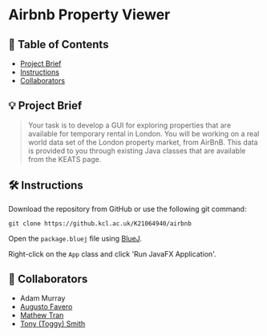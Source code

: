 # Airbnb Property Viewer

## 📖 Table of Contents
- [Project Brief](#-project-brief)
- [Instructions](#-instructions)
- [Collaborators](#-collaborators)

## 💡 Project Brief
> Your task is to develop a GUI for exploring properties that are available for temporary rental in London. You will
be working on a real world data set of the London property market, from AirBnB. This data is provided to you
through existing Java classes that are available from the KEATS page.

## 🛠 Instructions
Download the repository from GitHub or use the following git command:

```git clone https://github.kcl.ac.uk/K21064940/airbnb```

Open the `package.bluej` file using [BlueJ](https://www.bluej.org/).

Right-click on the `App` class and click 'Run JavaFX Application'.

## 🐸 Collaborators
- Adam Murray
- [Augusto Favero](https://github.com/AFaverooo)
- [Mathew Tran](https://github.com/pluc0)
- [Tony (Toggy) Smith](https://github.com/toggysmith)
